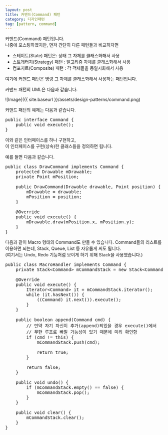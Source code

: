 ```yaml
---
layout: post
title: 커맨드(Command) 패턴
category: 디자인패턴
tag: [pattern, command]
---
```


커맨드(Command) 패턴입니다.  
나중에 포스팅하겠지만, 먼저 간단히 다른 패턴들과 비교하자면

* 스테이트(State) 패턴은: 상태 그 자체를 클래스화해서 사용
* 스트래터지(Strategy) 패턴 : 알고리즘 자체를 클래스화해서 사용
* 컴포지트(Composite) 패턴 : 각 객체들을 동일시화해서 사용 

여기에 커맨드 패턴은 명령 그 자체를 클래스화해서 사용하는 패턴입니다.

커맨드 패턴의 UML은 다음과 같습니다.

![Image]({{ site.baseurl }}/assets/design-patterns/command.png) 

커맨드 패턴의 예제는 다음과 같습니다.

<pre class="prettyprint">
public interface Command {
	public void execute();
}
</pre>

이와 같은 인터페이스를 하나 구현하고,  
이 인터페이스를 구현(상속)한 클래스들을 정의하면 됩니다.

예를 들면 다음과 같습니다.

<pre class="prettyprint">
public class DrawCommand implements Command {
	protected Drawable mDrawable;
	private Point mPosition;

	public DrawCommand(Drawable drawable, Point position) {
		mDrawable = drawable;
		mPosition = position;
	}

	@Override
	public void execute() {
		mDrawable.draw(mPosition.x, mPosition.y);
	}
}
</pre>

다음과 같이 Macro 형태의 Command도 만들 수 있습니다.
Command들의 리스트를 이용하면 되는데, Stack, Queue, List 등 자유롭게 써도 됩니다.  
(여기서는 Undo, Redo 기능처럼 보이게 하기 위해 Stack을 사용했습니다.)

<pre class="prettyprint lang-java">
public class MacroHandler implements Command {
	private Stack&lt;Command&gt; mCommandStack = new Stack&lt;Command&gt;();

	@Override
	public void execute() {
		Iterator&lt;Command&gt; it = mCommandStack.iterator();
		while (it.hasNext()) {
			((Command) it.next()).execute();
		}
	}

	public boolean append(Command cmd) {
		// 만약 자기 자신이 추가(append)되었을 경우 execute()에서
		// 무한 루프로 빠질 가능성이 있기 때문에 미리 확인함
		if (cmd != this) {
			mCommandStack.push(cmd);

			return true;
		}

		return false;
	}

	public void undo() {
		if (mCommandStack.empty() == false) {
			mCommandStack.pop();
		}
	}

	public void clear() {
		mCommandStack.clear();
	}
}
</pre>